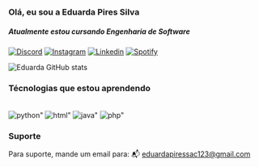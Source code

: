 ### Olá, eu sou a Eduarda Pires Silva
##### Atualmente estou cursando Engenharia de Software
[![Discord](https://img.shields.io/badge/Discord-7289DA?style=for-the-badge&logo=discord&logoColor=white)](https://discord.gg/EeNhV4Y)
[![Instagram](https://img.shields.io/badge/Instagram-E4405F?style=for-the-badge&logo=instagram&logoColor=white)](https://www.instagram.com/epsbans/)
[![Linkedin](https://img.shields.io/badge/LinkedIn-0077B5?style=for-the-badge&logo=linkedin&logoColor=white)](https://www.linkedin.com/in/eduarda-pires-silva-18919a232/)
[![Spotify](https://img.shields.io/badge/Spotify-1ED760?&style=for-the-badge&logo=spotify&logoColor=white)](https://open.spotify.com/user/eduardawpiress?si=bf8387b5ec454d2e/)

![Eduarda GitHub stats](https://github-readme-stats.vercel.app/api?username=epsbans&show_icons=true&theme=dracula)

### Técnologias que estou aprendendo
<div style="display: inline_block"><br/>
	<img align="center" alt=python" src="https://img.shields.io/badge/Python-3776AB?style=for-the-badge&logo=python&logoColor=white" />
  <img align="center" alt=html" src="https://img.shields.io/badge/HTML-239120?style=for-the-badge&logo=html5&logoColor=white" />
  <img align="center" alt=java" src="https://img.shields.io/badge/Java-ED8B00?style=for-the-badge&logo=java&logoColor=white" />
  <img align="center" alt=php" src="https://img.shields.io/badge/PHP-777BB4?style=for-the-badge&logo=php&logoColor=white" />                                               
</div>

### Suporte

Para suporte, mande um email para: 📬  eduardapiressac123@gmail.com
